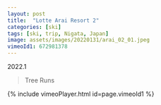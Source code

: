 ```yaml
---
layout: post
title:  "Lotte Arai Resort 2"
categories: [ski]
tags: [ski, trip, Nigata, Japan]
image: assets/images/20220131/arai_02_01.jpeg
vimeoId1: 672981378
---
```


2022.1 

> Tree Runs



{% include vimeoPlayer.html id=page.vimeoId1 %}

